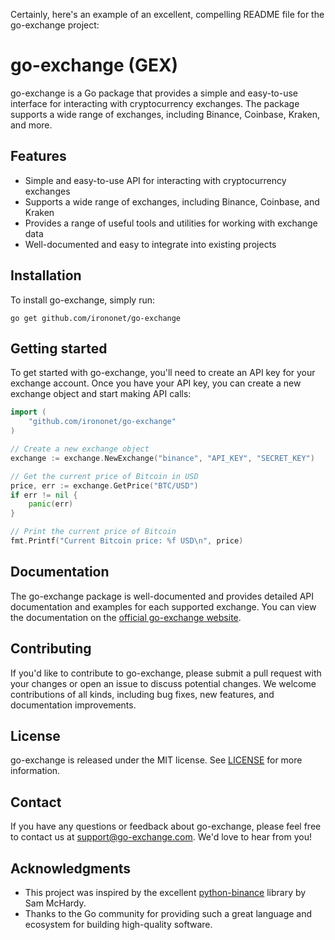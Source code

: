 Certainly, here's an example of an excellent, compelling README file for the go-exchange project:

# go-exchange (GEX)

go-exchange is a Go package that provides a simple and easy-to-use interface for interacting with cryptocurrency exchanges. The package supports a wide range of exchanges, including Binance, Coinbase, Kraken, and more.

## Features

- Simple and easy-to-use API for interacting with cryptocurrency exchanges
- Supports a wide range of exchanges, including Binance, Coinbase, and Kraken
- Provides a range of useful tools and utilities for working with exchange data
- Well-documented and easy to integrate into existing projects

## Installation

To install go-exchange, simply run:

```
go get github.com/irononet/go-exchange
```

## Getting started

To get started with go-exchange, you'll need to create an API key for your exchange account. Once you have your API key, you can create a new exchange object and start making API calls:

```go
import (
    "github.com/irononet/go-exchange"
)

// Create a new exchange object
exchange := exchange.NewExchange("binance", "API_KEY", "SECRET_KEY")

// Get the current price of Bitcoin in USD
price, err := exchange.GetPrice("BTC/USD")
if err != nil {
    panic(err)
}

// Print the current price of Bitcoin
fmt.Printf("Current Bitcoin price: %f USD\n", price)
```

## Documentation

The go-exchange package is well-documented and provides detailed API documentation and examples for each supported exchange. You can view the documentation on the [official go-exchange website](https://irononet.github.io/go-exchange/).

## Contributing

If you'd like to contribute to go-exchange, please submit a pull request with your changes or open an issue to discuss potential changes. We welcome contributions of all kinds, including bug fixes, new features, and documentation improvements.

## License

go-exchange is released under the MIT license. See [LICENSE](https://github.com/irononet/go-exchange/blob/master/LICENSE) for more information.

## Contact

If you have any questions or feedback about go-exchange, please feel free to contact us at support@go-exchange.com. We'd love to hear from you!

## Acknowledgments

- This project was inspired by the excellent [python-binance](https://github.com/sammchardy/python-binance) library by Sam McHardy.
- Thanks to the Go community for providing such a great language and ecosystem for building high-quality software.

